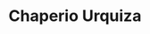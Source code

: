---
title: "Chaperio Urquiza"
url: /concordia/chaperio-urquiza-domingo-faustino-sarmiento/
shop: piezas de automóviles
---